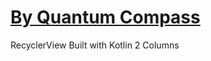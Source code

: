 <h1><a href="https://quantumcompass.xyz">By Quantum Compass</a> </h1>
<p>RecyclerView Built with Kotlin 2 Columns</p>

